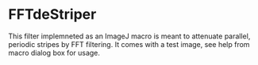 # FFTdeStriper
This filter implemneted as an ImageJ macro is meant to attenuate parallel, periodic stripes by FFT filtering. It comes with a test image, see help from macro dialog box for usage.

